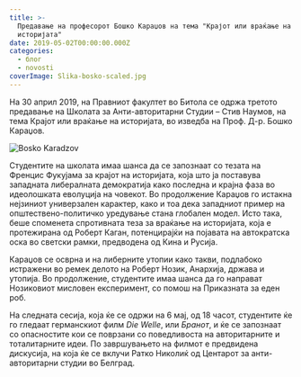 ```yaml
---
title: >-
  Предавање на професорот Бошко Караџов на тема "Крајот или враќање на
  историјата"
date: 2019-05-02T00:00:00.000Z
categories:
  - блог
  - novosti
coverImage: Slika-bosko-scaled.jpg
---
```


На 30 април 2019, на Правниот факултет во Битола се одржа третото предавање на Школата за Анти-авторитарни Студии – Стив Наумов, на тема Крајот или враќање на историјата, во изведба на Проф. Д-р. Бошко Караџов.

![Bosko Karadzov](images/DSC01734-za-vo-tekst-1024x683.jpg)

Студентите на школата имаа шанса да се запознаат со тезата на Френцис Фукујама за крајот на историјата, која што ја поставува западната либералната демократија како последна и крајна фаза во идеолошката еволуција на човекот. Во продолжение Караџов го истакна нејзиниот универзален карактер, како и тоа дека западниот пример на општествено-политичко уредување стана глобален модел. Исто така, беше споменета спротивната теза за враќање на историјата, која е протежирана од Роберт Каган, потенцирајќи на појавата на автократска оска во светски рамки, предводена од Кина и Русија.

Караџов се осврна и на либерните утопии како такви, подлабоко истражени во ремек делото на Роберт Нозик, Анархија, држава и утопија. Во продолжение, студентите имаа шанса да го направат Нозиковиот мисловен експеримент, со помош на Приказната за еден роб.

На следната сесија, која ќе се одржи на 6 мај, од 18 часот, студентите ќе го гледаат германскиот филм _Die Welle_, или _Бранот_, и ќе се запознаат со опасностите кои се поврзани со поведливоста на авторитарните и тоталитарните идеи. По завршувањето на филмот е предвидена дискусија, на која ќе се вклучи Ратко Николиќ од Центарот за анти-авторитарни студии во Белград.
